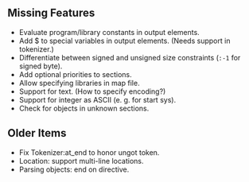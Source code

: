## Missing Features

- Evaluate program/library constants in output elements.
- Add $ to special variables in output elements. (Needs support in tokenizer.)
- Differentiate between signed and unsigned size constraints (`:-1` for signed byte).
- Add optional priorities to sections.
- Allow specifying libraries in map file.
- Support for text. (How to specify encoding?)
- Support for integer as ASCII (e. g. for start sys).
- Check for objects in unknown sections. 

## Older Items

- Fix Tokenizer:at_end to honor ungot token.
- Location: support multi-line locations.
- Parsing objects: end on directive.
